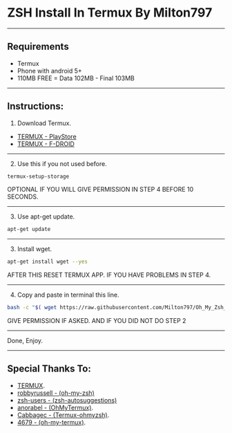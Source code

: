 # ZSH Install In Termux By Milton797

---

## Requirements

* Termux
* Phone with android 5+
* 110MB FREE = Data 102MB - Final 103MB

---

## Instructions:
1. Download Termux.

- [TERMUX - PlayStore](https://play.google.com/store/apps/details?id=com.termux)
- [TERMUX - F-DROID](https://f-droid.org/packages/com.termux/)

---

2. Use this if you not used before.

```bash
termux-setup-storage
```

OPTIONAL IF YOU WILL GIVE PERMISSION IN STEP 4 BEFORE 10 SECONDS.

---

3. Use apt-get update.

```bash
apt-get update
```

---

3. Install wget.

```bash
apt-get install wget --yes
```

AFTER THIS RESET TERMUX APP. IF YOU HAVE PROBLEMS IN STEP 4.

---

4. Copy and paste in terminal this line.

```bash
bash -c "$( wget https://raw.githubusercontent.com/Milton797/Oh_My_Zsh_Termux/master/install.sh -O - )"
```

GIVE PERMISSION IF ASKED. AND IF YOU DID NOT DO STEP 2

---

Done, Enjoy.

---

## Special Thanks To:
- [TERMUX](https://termux.com/).
- [robbyrussell - (oh-my-zsh)](https://github.com/robbyrussell/oh-my-zsh/wiki/Installing-ZSH)
- [zsh-users - (zsh-autosuggestions)](https://github.com/zsh-users/zsh-autosuggestions)
- [anorabel - (OhMyTermux)](https://github.com/anorebel/OhMyTermux).
- [Cabbagec - (Termux-ohmyzsh)](https://github.com/Cabbagec/termux-ohmyzsh).
- [4679 - (oh-my-termux)](https://github.com/4679/oh-my-termux).